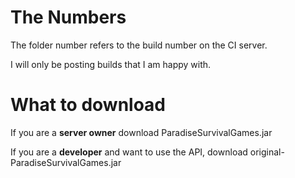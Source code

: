 The Numbers
===
The folder number refers to the build number on the CI server.

I will only be posting builds that I am happy with.

What to download
===
If you are a **server owner** download ParadiseSurvivalGames.jar

If you are a **developer** and want to use the API, download original-ParadiseSurvivalGames.jar
